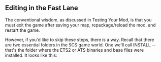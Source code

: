 ## Editing in the Fast Lane

The conventional wisdom, as discussed in Testing Your Mod, is that you must exit the game after saving your map, repackage/reload the mod,
and restart the game.

However, if you'd like to skip these steps, there is a way.  Recall that there are two essential folders in the SCS game world.  One we'll 
call INSTALL -- that's the folder where the ETS2 or ATS binaries and base files were installed.  It looks like this:

